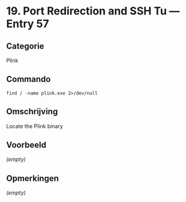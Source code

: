 # 19. Port Redirection and SSH Tu — Entry 57

## Categorie

Plink

## Commando

```
find / -name plink.exe 2>/dev/null
```

## Omschrijving

Locate the Plink binary

## Voorbeeld

_(empty)_

## Opmerkingen

_(empty)_

